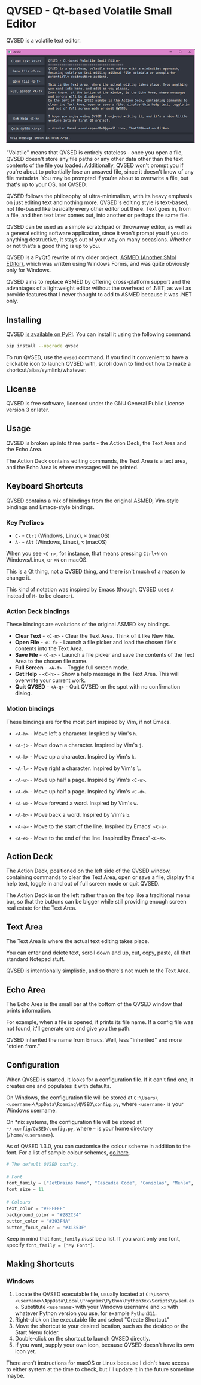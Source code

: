 # QVSED - Qt-based Volatile Small Editor

QVSED is a volatile text editor.

![QVSED screenshot, showing the help message](qvsed-screenshot.png)

"Volatile" means that QVSED is entirely stateless - once you open a file, QVSED doesn't store any file paths or any other data other than the text contents of the file you loaded. Additionally, QVSED won't prompt you if you're about to potentially lose an unsaved file, since it doesn't know of any file metadata. You may be prompted if you're about to overwrite a file, but that's up to your OS, not QVSED.

QVSED follows the philosophy of ultra-minimalism, with its heavy emphasis on just editing text and nothing more. QVSED's editing style is text-based, not file-based like basically every other editor out there. Text goes in, from a file, and then text later comes out, into another or perhaps the same file.

QVSED can be used as a simple scratchpad or throwaway editor, as well as a general editing software application, since it won't prompt you if you do anything destructive, It stays out of your way on many occasions. Whether or not that's a good thing is up to you.

QVSED is a PyQt5 rewrite of my older project, [ASMED (Another SMol EDitor)](https://github.com/That1M8Head/ASMED), which was written using Windows Forms, and was quite obviously only for Windows.

QVSED aims to replace ASMED by offering cross-platform support and the advantages of a lightweight editor without the overhead of .NET, as well as provide features that I never thought to add to ASMED because it was .NET only.

## Installing

QVSED [is available on PyPI](https://pypi.org/project/QVSED/). You can install it using the following command:

```bash
pip install --upgrade qvsed
```

To run QVSED, use the `qvsed` command. If you find it convenient to have a clickable icon to launch QVSED with, scroll down to find out how to make a shortcut/alias/symlink/whatever.

## License

QVSED is free software, licensed under the GNU General Public License version 3 or later.

## Usage

QVSED is broken up into three parts - the Action Deck, the Text Area and the Echo Area.

The Action Deck contains editing commands, the Text Area is a text area, and the Echo Area is where messages will be printed.

## Keyboard Shortcuts

QVSED contains a mix of bindings from the original ASMED, Vim-style bindings and Emacs-style bindings.

### Key Prefixes

+ `C-` - `Ctrl` (Windows, Linux), `⌘` (macOS)
+ `A-` - `Alt` (Windows, Linux), `⌥` (macOS)

When you see `<C-n>`, for instance, that means pressing `Ctrl+N` on Windows/Linux, or `⌘N` on macOS.

This is a Qt thing, not a QVSED thing, and there isn't much of a reason to change it.

This kind of notation was inspired by Emacs (though, QVSED uses `A-` instead of `M-` to be clearer).

### Action Deck bindings

These bindings are evolutions of the original ASMED key bindings.

+ **Clear Text** - `<C-n>` - Clear the Text Area. Think of it like New File.
+ **Open File** - `<C-f>` - Launch a file picker and load the chosen file's contents into the Text Area.
+ **Save File** - `<C-s>` - Launch a file picker and save the contents of the Text Area to the chosen file name.
+ **Full Screen** - `<A-f>` - Toggle full screen mode.
+ **Get Help** - `<C-h>` - Show a help message in the Text Area. This will overwrite your current work.
+ **Quit QVSED**  - `<A-q>` - Quit QVSED on the spot with no confirmation dialog.

### Motion bindings

These bindings are for the most part inspired by Vim, if not Emacs.

+ `<A-h>` - Move left a character. Inspired by Vim's `h`.
+ `<A-j>` - Move down a character. Inspired by Vim's `j`.
+ `<A-k>` - Move up a character. Inspired by Vim's `k`.
+ `<A-l>` - Move right a character. Inspired by Vim's `l`.

+ `<A-u>` - Move up half a page. Inspired by Vim's `<C-u>`.
+ `<A-d>` - Move up half a page. Inspired by Vim's `<C-d>`.

+ `<A-w>` - Move forward a word. Inspired by Vim's `w`.
+ `<A-b>` - Move back a word. Inspired by Vim's `b`.

+ `<A-a>` - Move to the start of the line. Inspired by Emacs' `<C-a>`.
+ `<A-e>` - Move to the end of the line. Inspired by Emacs' `<C-e>`.

## Action Deck

The Action Deck, positioned on the left side of the QVSED window, containing commands to clear the Text Area, open or save a file, display this help text, toggle in and out of full screen mode or quit QVSED.

The Action Deck is on the left rather than on the top like a traditional menu bar, so that the buttons can be bigger while still providing enough screen real estate for the Text Area.

## Text Area

The Text Area is where the actual text editing takes place.

You can enter and delete text, scroll down and up, cut, copy, paste, all that standard Notepad stuff.

QVSED is intentionally simplistic, and so there's not much to the Text Area.

## Echo Area

The Echo Area is the small bar at the bottom of the QVSED window that prints information.

For example, when a file is opened, it prints its file name. If a config file was not found, it'll generate one and give you the path.

QVSED inherited the name from Emacs. Well, less "inherited" and more "stolen from."

## Configuration

When QVSED is started, it looks for a configuration file. If it can't find one, it creates one and populates it with defaults.

On Windows, the configuration file will be stored at `C:\Users\<username>\AppData\Roaming\QVSED\config.py`, where `<username>` is your Windows username.

On *nix systems, the configuration file will be stored at `~/.config/QVSED/config.py`, where `~` is your home directory (`/home/<username>`).

As of QVSED 1.3.0, you can customise the colour scheme in addition to the font. For a list of sample colour schemes, [go here](COLOURS.md).

```python
# The default QVSED config.

# Font
font_family = ["JetBrains Mono", "Cascadia Code", "Consolas", "Menlo", "monospace"]
font_size = 11

# Colours
text_color = "#FFFFFF"
background_color = "#282C34"
button_color = "#393F4A"
button_focus_color = "#31353F"
```

Keep in mind that `font_family` *must* be a list. If you want only one font, specify `font_family = ["My Font"]`.

## Making Shortcuts

### Windows

1. Locate the QVSED executable file, usually located at `C:\Users\<username>\AppData\Local\Programs\Python\Python3xx\Scripts\qvsed.exe`. Substitute `<username>` with your Windows username and `xx` with whatever Python version you use, for example `Python311`.
2. Right-click on the executable file and select "Create Shortcut."
3. Move the shortcut to your desired location, such as the desktop or the Start Menu folder.
4. Double-click on the shortcut to launch QVSED directly.
5. If you want, supply your own icon, because QVSED doesn't have its own icon yet.

There aren't instructions for macOS or Linux because I didn't have access to either system at the time to check, but I'll update it in the future sometime maybe.
